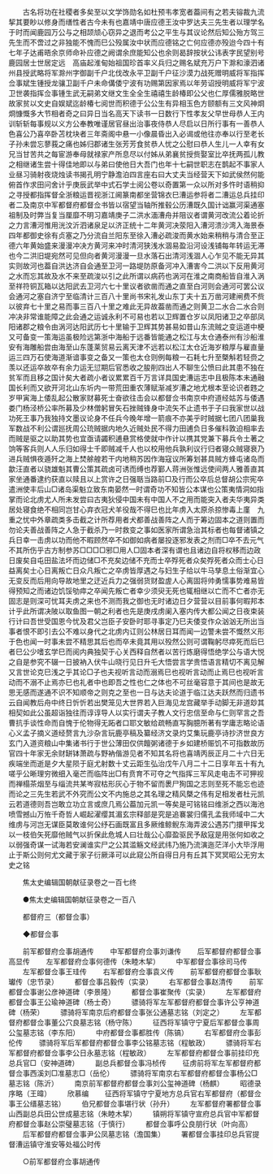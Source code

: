 <!-- { "loadSidebar": true } -->
　　古名将功在社稷者多矣至以文学饰勋名如杜预韦孝宽者葢间有之若夫镕裁九流挈其要眇以修身而缮性者古今未有也嘉靖中唐应德王汝中罗达夫三先生者以理学名于时而闻鹿园万公与之相颉颃心窃异之退而考公之平生与其议论然后知公殆方驾三先生而不啻过之非独能不愧而巳公殁属汝中状而应德铭之亡何应德亦殁迨今四十有七年子达甫晤余京师命补应德之阙谓余庶能知公也余则曷辞按状公讳表字民望别号鹿园居士世居定远　高庙起淮甸始祖国珍首率义兵归之赐名斌充万户下滁和濠泗诸州县授武略将军滁州字御副千户北伐改永平卫副千户征沙漠力战死赠明威将军指挥佥事斌生锺授龙骧卫副千户未命傋倭宁波有功赐第因家焉以年劳诏授明威将军宁波卫世袭指挥佥事锺生武无嗣弟文继文生全全生禧禧生龄椿即公父也仁厚儒雅脱略世故家贫以文史自娱斌迄龄椿七阅世而积德于公公生有异相玉色方颐额有三文风神烱烱慷慨多大节相者奇之曰异日当名高天下读书一日数行下性孝友父早世母恭人王内训斩斩每事规以义方公奉教唯谨居官昼出治事夜侍恭人尽启以日所行事有一善恭人色喜公乃喜卒卧苫枕块者三年斋阁中悬一小像晨昏出入必谒或他往亦奉以行至老长子孙未尝忘蓼莪之痛也姊归郡诸生张芳芳食贫恭人忧之公慰曰恭人生儿一人幸有女兄当甘苦共之每宦游奉母就禄家产所息尽以付姊从弟襄贫授赀娶室比卒抚两孤儿教之相继诸生尝十得佳地即以与弟曰使他日大吾门也年十七嗣世职志在鹊起不事家人业昼习骑射夜烧烛读书揭孔明宁静澹泊四言座右曰大丈夫当经营天下如武侯然何能俯首作求田问舍计乎庚辰武举中式石学士阅公卷以奇置第一众以所对多忤时语稍抑之寻授都指挥督全浙粮运晋视浙江阃篆南都坐营锦衣巳漕运参将者二漕运总兵挂印者二及南京中军都督府都督佥书皆以宿望当轴所推毂公历漕既久国计诎赢河渠通塞　祖制及时弊当复当厘靡不明习嘉靖庚子二洪水湎漕舟并阻议者谓黄河改流公着论折之力言漕河惟用洸汶沂泗诸泉足以济正统十二年黄河决荥阳入漕河溃沙湾入海景泰四年都御史徐有贞塞之乃分流自兰阳东至徐入漕必疏浚而黄水始来稍稍与清合至正德六年黄始盛来漫漫冲决方黄河来冲时清河狭浅水涸易盈沿河设浅铺每年转运无滞也今二洪旧堤宛然可见但向者黄河漫漫一旦水落石出清河浅涸人心乍见不能无异其实则故河也葢自洪达济自会通至卫河一路堤防原备河冲入漕害今二洪以下反用黄河之水而忘其故及水不来至疏浚以引之此所谓以病药也涡河在淮之南商船皆自淮入涡至祥符铜瓦箱以达阳武去卫河六七十里议者欲凿而通之直至白河则会通河可罢公议会通河之塞自济宁至临清计三百八十里尚书宋礼发山东丁夫十五万凿河建闸费不赀以彼弃七十里之易而事三百八十里之难此无异故葢凿而通之则黄卫二水合二水合则冲决非常谁能障之此会通之运诚永利不可易也若以卫辉置仓岁以凤阳诸卫之卒部凤阳诸郡之粮令由涡河达阳武历七十里输于卫辉其势甚易如昔山东流贼之变运道中梗又可备变一策海运虽极险远第浙中海船于远番皆能通之松江与太仓通泰州有沙船淮安有海雕船尝由海至山东蓬莱贸易云离天津不远若以松江太仓近海岁粮厚与雇直量运三四万石使海道渐谙事变之备又一策也太仓则例每粮一石耗七升至槩斛若轻赍之羡以还运卒故卒有余力运无愆期后官悉收之朘削四出人不聊生公愤曰此其患不独在贫军而且移之国计矣大者疏小者议累累百千万言详具国史漕运志中且极陈本未通融国长利而又欲开河北山东圻内一带荒田重农薄赋渐减岁漕之地尤根本至论识者韪之岁甲寅海上倭乱起公散家财募死士奋欲往击会以都督佥书南京中府道经姑苏与倭遇娄门杨泾桥公率所募及少林僧躬冒矢石挫贼锋身中流矢不止遗书于子曰我家世以战功死王事乃我独持文墨议论身不任兵今晚年增一箭痕不亦美乎时贼据七团八团巢我军数战不利公谓廵抚周公珫贼据内地久近贼处民不得力田逋负日多催科敦迫相率去而贼是驱之以助其势也宜亟请蠲积逋悬赏格使就中作计以携其党兼下募兵令土著之饷等客兵则人人乐归如得士千即贼减千人也以校用他兵孰利议行归者寝众贼寝衰乃进兵贼惧夜遁歼之海上焚艅艎若干内地稍苏因作海寇议所筹划甚具贼方蜂屯诸岛而歙汪直者以骁雄魁其曹公策其疏卤可诱而缚也荐鄞人蒋洲张惟远使间两人雅善直其家坐通番逮约获直以赎且以上赏许之日强聒当路前□及行而公卒后总督胡公宗宪卒遣洲使丰后山□诸岛渠魁立致东南晏然一时谓奇功不知皆公本谋也公策夷情洞如指掌而论北虏尤人所未发尝曰古夷狄侵中国未有中国人不之用而能突入者夫华夷异类居处寝食绝不相同岂甘心弃衣冠犬羊役哉不得巳也比年虏入太原杀掠惨毒上廑　九重之忧中外章疏类多击截之计所荐用者犬都善战善阵之人而于筹边固本之道则置而勿论夫善战善阵之人急于截杀乃一时救变之事如医家所谓急治其标者也每督诸镇之兵日幸一击虏以功而他不暇顾然卒不如御如病者屡投逐邪发表之剂而□卒不去元气不其所伤乎古方制参苏□□□□邪□用人□固本者深有谓也且诸边自将权移而边政日废矣自屯田盐法坏而边储□不充矣边储不充而士卒殍死者众矣殍死者众而士心日益离矣士心日离叛亡日众凡叛亡之卒虏皆厚遇之与妇生子给以牛马孳息土俗渐宜心无变反而后用向导故地里之迂近兵力之强弱货财盈虗人心离固将帅勇懦事势难易皆得预知之而诸边饥馁劬瘁之卒闻先叛亡者幸少须臾无死也辄相继以亡而不亡者亦无固志是则深可忧耳夫虏之来也不测而我之御也无时诸边日夕营营以目前事何暇邦本计乎此所谓决陂以取鱼图一朝之利者也先是庚戌虏阑入塞内传大都公闻之日夜束装行计曰吾世受国恩今忧及君父岂臣子安卧时耶寻事定乃巳夫倭变作众汹汹无所出当事者恨不即引去公不难以身代之北虏内讧则公林居日耳而闻一边警未尝不慨然义形于色也闻一时事未尝不精思其后也而卒未竟其用以殁然公则可谓鞠躬尽瘁死而后巳者巳公少嗜玄学巳而阅内典独契于心关西释自然者以苦行炼磨得悟绝学公与语大悦之自是参究不辍一日披衲入伏牛山晓行见日升乇大悟尝言学贵悟语言精切不离见解又言世论克巳浅之乎其论□子也夫视听言动而溺焉巳也视听言动而止焉巳也视听言动而不溺不止焉亦巳也礼者中也即吾之性也仁之体也不可丝毫容意于其间也是故无思无感而遂通不识不知顺帝之则克之至也一日与达夫论道于临江达夫跃然而归遗书云自闻教后舟中终日忻忻若出樊笼见大世界若入巨海见龙宫藏举手动脚无非道玅其相契如此公虽超诣独往而谆谆导人以实行谓夫子教人文行忠信至命与仁则罕言之吾曹抗手谈性命而自愧于伦物得无跖者口耶文敏给疏畅直写胸臆所著有学庸志略论语心义孟子摘义道经赘言九沙杂言玩鹿亭稿及纂经济文录灼艾集玩鹿亭诗抄济世良方玄门入道资粮山中集诸书行于世公薄田仅供饘粥诸德于乡如建桥赈饥不可指数故历官四十年家无余财缾钵萧疏与野衲偕游见者不知其名将也喜靖丙辰正月二十六日无疾端坐而逝是夕大星陨于庭尤射数十丈云距生弘治戊午八月二十二日享年五十有九嗟乎公晰理穷微细入毫芒而临阵出□有贲育不可夺之气指挥三军风走电击不可狎视而禅榻茶烟至与缁流共某岑寂枯形灰心于物不留而褁尸狥国之志则至死不能忘也迹而论之三先生若武不外究而公文不内施总之其名理之精风槩之伟有足相发者杜元凯云若道德则吾岂敢立功立言或庶几焉公葢加元凯一等矣是可铭铭曰维浙之西以海池喷雪撼山万恠千奇哲人崛起濯缨其湄玄宗释部是究是追褰裳归儒孔孟我师域中二大维虏与河岂无谋臣莫敢谁何公纾石画既富且多厥维鲸鲵东海弄波公遇苏门擐甲挥戈以一枝伯矢死靡他贼气以折保此危城人曰壮哉公心靡盈驱民予敌寇是用张何如收之以弱强奇谋一试海若安澜谁实尸之公其滥觞文经武纬乃施乃流演迤茫洋小大毕浮用止于斯公则何尤文藏于家子衍厥泽可以此窥公所自得日月有丘其下冥冥昭公无穷太史之铭 

　　焦太史编辑国朝献征录卷之一百七终 

　　●焦太史编辑国朝献征录卷之一百八 

　　都督府三（都督佥事） 

　　◆都督佥事 

　　前军都督府佥事胡通传 
　　中军都督府佥事刘谦传 
　　后军都督府都督佥事高显传 
　　左军都督府佥事何德传（朱睦木挈） 
　　中军都督佥事徐司马传 
　　左军都督佥事王珪传 
　　右军都督府佥事袁义传 
　　前军都督府都督佥事耿瓛传（忠节录） 
　　都督佥事吕毅传（实录） 
　　右军都督佥事赵清传 
　　前军都督佥事谢公彦神道碑（李景隆） 
　　都督佥事崔聚传（实录） 
　　左军都督府都督佥事王公瑜神道碑（杨士奇） 
　　骠骑将军左军都督府都督佥事许公亨神道碑（杨荣） 
　　骠骑将军南京后府都督佥事张公通墓志铭（刘定之） 
　　左军都督府都督佥事董公穴良墓志铭（杨守陈） 
　　征西将军镇守宁夏后军都督佥事周公玺墓志铭（李东阳） 
　　中府都督佥事都胜传（陈镐） 
　　右军都督府佥事彭伦传 
　　骠骑将军后军都督府都督佥事李公铭墓志铭（程敏政） 
　　骠骑将军右军都督府都督佥事李公日永墓志铭（程敏政） 
　　左军都督府都督佥事前挂印充总兵官□（安神道碑） 
　　副总兵都督佥事冯桢传 
　　征虏前将军左军都督府都督佥事西溪刘□准墓志□（岳伦） 
　　骠骑将军南京右军都督府都督佥事杨公□墓志铭（陈沂） 
　　南京前军都督府都督佥事刘公玺神道碑（杨麒） 
　　昭德录序略（王暐） 
　　欣慕编 
　　征西将军镇守宁夏地方总兵官右军都督府（都督佥事王公缙墓志铭） 
　　伯兄都督佥事堪行状（孙升） 
　　左军都督府署都督佥事山西副总兵田公世成墓志铭（朱睦木挈） 
　　镇朔将军镇守宣府总兵官中军都督府都督佥事赵公崇璧墓志铭（于慎行） 
　　都督佥事呼公良朋行状（叶向高） 
　　后军都督府都督佥事尹公凤墓志铭（澹国集） 
　　署都督佥事挂印总兵官提督漕运镇守淮安等处福公时传 

　　○前军都督府佥事胡通传 

